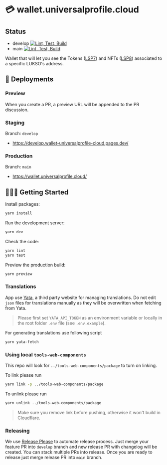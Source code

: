 # 💳 wallet.universalprofile.cloud

## Status

- develop [![Lint, Test, Build](https://github.com/lukso-network/wallet.universalprofile.cloud/actions/workflows/ci.yml/badge.svg?branch=develop)](https://github.com/lukso-network/wallet.universalprofile.cloud/actions/workflows/ci.yml)
- main [![Lint, Test, Build](https://github.com/lukso-network/wallet.universalprofile.cloud/actions/workflows/ci.yml/badge.svg?branch=main)](https://github.com/lukso-network/wallet.universalprofile.cloud/actions/workflows/ci.yml)

Wallet that will let you see the Tokens ([LSP7](https://docs.lukso.tech/standards/nft-2.0/LSP7-Digital-Asset)) and NFTs ([LSP8](https://docs.lukso.tech/standards/nft-2.0/LSP8-Identifiable-Digital-Asset)) associated to a specific LUKSO's address.

## 🚀 Deployments

### Preview

When you create a PR, a preview URL will be appended to the PR discussion.

### Staging

Branch: `develop`

- <https://develop.wallet-universalprofile-cloud.pages.dev/>

### Production

Branch: `main`

- <https://wallet.universalprofile.cloud/>

## 🧑🏻‍💻 Getting Started

Install packages:

```sh
yarn install
```

Run the development server:

```sh
yarn dev
```

Check the code:

```sh
yarn lint
yarn test
```

Preview the production build:

```sh
yarn preview
```

### Translations

App use [Yata](https://www.yatapp.net/), a third party website for managing translations. Do not edit `json` files for translations manually as they will be overwritten when fetching from Yata.

> Please first set `YATA_API_TOKEN` as an environment variable or locally in the root folder `.env` file (see `.env.example`).

For generating translations use following script

```sh
yarn yata-fetch
```

### Using local `tools-web-components`

This repo will look for `../tools-web-components/package` to turn on linking.

To link please run

```sh
yarn link -p ../tools-web-components/package
```

To unlink please run

```sh
yarn unlink ../tools-web-components/package
```

> Make sure you remove link before pushing, otherwise it won't build in Cloudflare.

### Releasing

We use [Release Please](https://github.com/googleapis/release-please) to automate release process. Just merge your feature PR into `develop` branch and new release PR with changelog will be created. You can stack multiple PRs into release.
Once you are ready to release just merge release PR into `main` branch.
